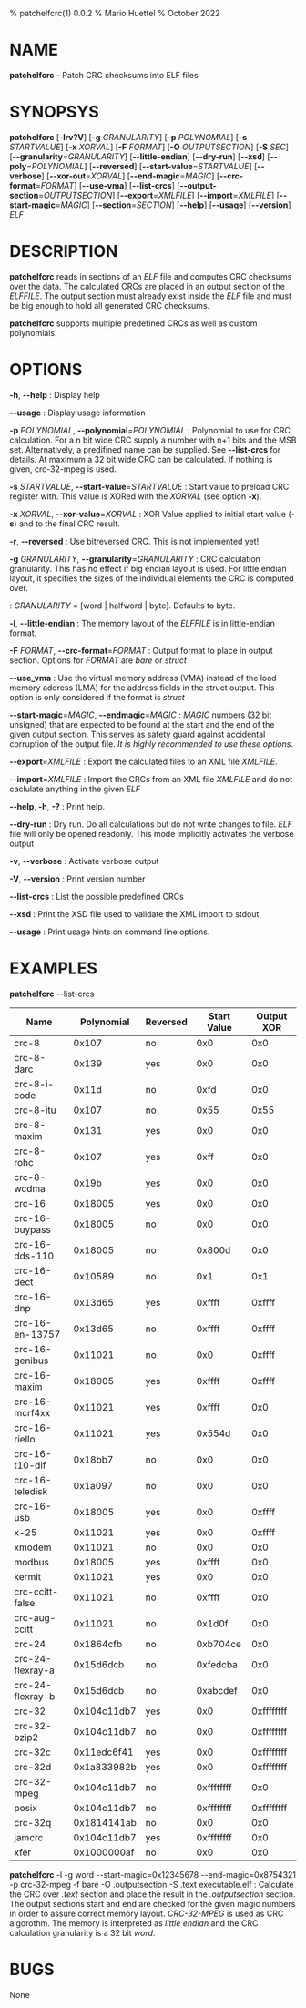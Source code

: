 % patchelfcrc(1) 0.0.2
% Mario Huettel
% October 2022

# NAME
**patchelfcrc** - Patch CRC checksums into ELF files

# SYNOPSYS
**patchelfcrc** [**-lrv?V**] [**-g** *GRANULARITY*] [**-p** *POLYNOMIAL*] [**-s** *STARTVALUE*]
[**-x** *XORVAL*] [**-F** *FORMAT*] [**-O** *OUTPUTSECTION*] [**-S** *SEC*]
[**\--granularity**=*GRANULARITY*] [**\--little-endian**] [**\--dry-run**] [**\--xsd**]
[**\--poly**=*POLYNOMIAL*] [**\--reversed**] [**\--start-value**=*STARTVALUE*]
[**--verbose**] [**\--xor-out**=*XORVAL*] [**\--end-magic**=*MAGIC*]
[**\--crc-format**=*FORMAT*] [**\--use-vma**] [**\--list-crcs**] [**\--output-section**=*OUTPUTSECTION*]
[**\--export**=*XMLFILE*] [**\--import**=*XMLFILE*]
[**\--start-magic**=*MAGIC*] [**\--section**=*SECTION*] [**\--help**] [**\--usage**]
[**\--version**] *ELF*

# DESCRIPTION
**patchelfcrc** reads in sections of an *ELF* file and computes CRC checksums over the data. The calculated CRCs are placed in an output section of the *ELFFILE*. The output section must already exist inside the *ELF* file and must be big enough to hold all generated CRC checksums.

**patchelfcrc** supports multiple predefined CRCs as well as custom polynomials.

# OPTIONS
**-h**, **\--help**
: Display help

**\--usage**
: Display usage information

**-p** *POLYNOMIAL*, **\--polynomial**=*POLYNOMIAL*
: Polynomial to use for CRC calculation. For a n bit wide CRC supply a number with n+1 bits and the MSB set. Alternatively, a predifined name can be supplied. See **\--list-crcs** for details. At maximum a 32 bit wide CRC can be calculated. If nothing is given, crc-32-mpeg is used.

**-s** *STARTVALUE*, **\--start-value**=*STARTVALUE*
: Start value to preload CRC register with. This value is XORed with the *XORVAL* (see option **-x**).

**-x** *XORVAL*, **\--xor-value**=*XORVAL*
: XOR Value applied to initial start value (**-s**) and to the final CRC result.

**-r**, **\--reversed**
: Use bitreversed CRC. This is not implemented yet!

**-g** *GRANULARITY*, **\--granularity**=*GRANULARITY*
: CRC calculation granularity. This has no effect if big endian layout is used. For little endian layout, it specifies the sizes of the individual elements the CRC is computed over. 

: *GRANULARITY* = [word | halfword | byte]. Defaults to byte.

**-l**, **\--little-endian**
: The memory layout of the *ELFFILE* is in little-endian format.

**-F** *FORMAT*, **\--crc-format**=*FORMAT*
: Output format to place in output section. Options for *FORMAT* are *bare* or *struct*

**--use_vma**
: Use the virtual memory address (VMA) instead of the load memory address (LMA) for the address fields in the struct output. This option is only considered if the format is *struct*

**--start-magic**=*MAGIC*, **--endmagic**=*MAGIC*
: *MAGIC* numbers (32 bit unsigned) that are expected to be found at the start and the end of the given output section. This serves as safety guard against accidental corruption of the output file. *It is highly recommended to use these options*.

**--export**=*XMLFILE*
: Export the calculated files to an XML file *XMLFILE*.

**--import**=*XMLFILE*
: Import the CRCs from an XML file *XMLFILE* and do not caclulate anything in the given *ELF*

**--help**, **-h**, **-?**
: Print help.

**\--dry-run**
: Dry run. Do all calculations but do not write changes to file. *ELF* file will only be opened readonly. This mode implicitly activates the verbose output

**-v**, **\--verbose**
: Activate verbose output

**-V**, **\--version**
: Print version number

**\--list-crcs**
: List the possible predefined CRCs

**\--xsd**
: Print the XSD file used to validate the XML import to stdout

**--usage**
: Print usage hints on command line options.

# EXAMPLES

**patchelfcrc** --list-crcs

| Name             | Polynomial  | Reversed | Start Value | Output XOR |
|------------------|-------------|----------|-------------|------------|
| crc-8            | 0x107       | no       | 0x0         | 0x0        |
| crc-8-darc       | 0x139       | yes      | 0x0         | 0x0        |
| crc-8-i-code     | 0x11d       | no       | 0xfd        | 0x0        |
| crc-8-itu        | 0x107       | no       | 0x55        | 0x55       |
| crc-8-maxim      | 0x131       | yes      | 0x0         | 0x0        |
| crc-8-rohc       | 0x107       | yes      | 0xff        | 0x0        |
| crc-8-wcdma      | 0x19b       | yes      | 0x0         | 0x0        |
| crc-16           | 0x18005     | yes      | 0x0         | 0x0        |
| crc-16-buypass   | 0x18005     | no       | 0x0         | 0x0        |
| crc-16-dds-110   | 0x18005     | no       | 0x800d      | 0x0        |
| crc-16-dect      | 0x10589     | no       | 0x1         | 0x1        |
| crc-16-dnp       | 0x13d65     | yes      | 0xffff      | 0xffff     |
| crc-16-en-13757  | 0x13d65     | no       | 0xffff      | 0xffff     |
| crc-16-genibus   | 0x11021     | no       | 0x0         | 0xffff     |
| crc-16-maxim     | 0x18005     | yes      | 0xffff      | 0xffff     |
| crc-16-mcrf4xx   | 0x11021     | yes      | 0xffff      | 0x0        |
| crc-16-riello    | 0x11021     | yes      | 0x554d      | 0x0        |
| crc-16-t10-dif   | 0x18bb7     | no       | 0x0         | 0x0        |
| crc-16-teledisk  | 0x1a097     | no       | 0x0         | 0x0        |
| crc-16-usb       | 0x18005     | yes      | 0x0         | 0xffff     |
| x-25             | 0x11021     | yes      | 0x0         | 0xffff     |
| xmodem           | 0x11021     | no       | 0x0         | 0x0        |
| modbus           | 0x18005     | yes      | 0xffff      | 0x0        |
| kermit           | 0x11021     | yes      | 0x0         | 0x0        |
| crc-ccitt-false  | 0x11021     | no       | 0xffff      | 0x0        |
| crc-aug-ccitt    | 0x11021     | no       | 0x1d0f      | 0x0        |
| crc-24           | 0x1864cfb   | no       | 0xb704ce    | 0x0        |
| crc-24-flexray-a | 0x15d6dcb   | no       | 0xfedcba    | 0x0        |
| crc-24-flexray-b | 0x15d6dcb   | no       | 0xabcdef    | 0x0        |
| crc-32           | 0x104c11db7 | yes      | 0x0         | 0xffffffff |
| crc-32-bzip2     | 0x104c11db7 | no       | 0x0         | 0xffffffff |
| crc-32c          | 0x11edc6f41 | yes      | 0x0         | 0xffffffff |
| crc-32d          | 0x1a833982b | yes      | 0x0         | 0xffffffff |
| crc-32-mpeg      | 0x104c11db7 | no       | 0xffffffff  | 0x0        |
| posix            | 0x104c11db7 | no       | 0xffffffff  | 0xffffffff |
| crc-32q          | 0x1814141ab | no       | 0x0         | 0x0        |
| jamcrc           | 0x104c11db7 | yes      | 0xffffffff  | 0x0        |
| xfer             | 0x1000000af | no       | 0x0         | 0x0        |

**patchelfcrc** -l -g word --start-magic=0x12345678 --end-magic=0x8754321 -p crc-32-mpeg -f bare -O .outputsection -S .text executable.elf
: Calculate the CRC over *.text* section and place the result in the *.outputsection* section.
The output sections start and end are checked for the given magic numbers in order to assure correct memory layout.
*CRC-32-MPEG* is used as CRC algorothm.
The memory is interpreted as *little endian* and the CRC calculation granularity is a 32 bit *word*.

# BUGS
None
